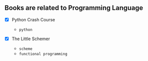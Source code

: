 ## Books are related to Programming Language
- [X] Python Crash Course
  
  - `python`
- [X] The Little Schemer
  - `scheme`
  - `functional programming`

